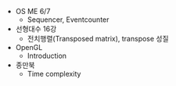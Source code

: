 * OS ME 6/7
    * Sequencer, Eventcounter
* 선형대수 16강
    * 전치행렬(Transposed matrix), transpose 성질
* OpenGL
    * Introduction
* 종만북 
    * Time complexity
